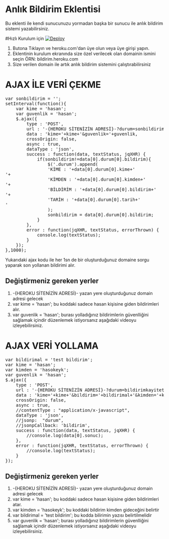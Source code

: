# Anlık Bildirim Eklentisi
Bu eklenti ile kendi sunucunuzu yormadan başka bir sunucu ile anlık bildirim sistemi yazabilirsiniz.

#Hızlı Kurulum için
[![Deploy](https://www.herokucdn.com/deploy/button.svg)](https://heroku.com/deploy)

1. Butona Tıklayın ve heroku.com'dan üye olun veya üye girişi yapın.
2. Eklentinin kurulum ekranında size özel verilecek olan domainin ismini seçin ÖRN: bildirim.heroku.com
3. Size verilen domain ile artık anlık bildirim sistemini çalıştırabilirsiniz

# AJAX İLE VERİ ÇEKME

<pre>
var sonbildirim = '';
setInterval(function(){
	var kime = 'hasan';
	var guvenlik = 'hasan';
	$.ajax({  
		type : 'POST',
		url : '-{HEROKU SİTENİZİN ADRESİ}-?durum=sonbildirim',  
		data : 'kime='+kime+'&guvenlik='+guvenlik,
		crossOrigin: false,
		async : true,
		dataType : 'json',
		success : function(data, textStatus, jqXHR) {
			if(sonbildirim!=data[0].durum[0].bildirim){
				$('.durum').append(
				'<span>KİME : '+data[0].durum[0].kime+'</span> <br />'+
				'<span>KİMDEN : '+data[0].durum[0].kimden+'</span> <br />'+
				'<span>BİLDİRİM : '+data[0].durum[0].bildirim+'</span> <br />'+
				'<span>TARİH : '+data[0].durum[0].tarih+'</span> <br />'
				);
				sonbildirim = data[0].durum[0].bildirim;
			}
		},
		error : function(jqXHR, textStatus, errorThrown) {  
			console.log(textStatus);  
		}  
	});
},1000);
</pre>

Yukarıdaki ajax kodu ile her 1sn de bir oluşturduğunuz domaine sorgu yaparak son yollanan bildirimi alır.

## Değiştirmeniz gereken yerler
1. -{HEROKU SİTENİZİN ADRESİ}- yazan yere oluşturduğunuz domain adresi gelecek
2. var kime = 'hasan'; bu koddaki sadece hasan kişisine giden bildirimleri alır.
3. var guvenlik = 'hasan'; burası yolladığınız bildirimlerin güvenlliğini sağlamak içindir düzenlemek istiyorsanız aşağıdaki videoyu izleyebilirsiniz.

# AJAX VERİ YOLLAMA

<pre>
var bildirimal = 'test bildirim';
var kime = 'hasan';
var kimden = 'hasokeyk';
var guvenlik = 'hasan';
$.ajax({  
	type : 'POST',  
	url : '-{HEROKU SİTENİZİN ADRESİ}-?durum=bildirimkayitet',  
	data : 'kime='+kime+'&bildirim='+bildirimal+'&kimden='+kimden+'&guvenlik='+guvenlik,
	crossOrigin: false,
	async : true,  
	//contentType : "application/x-javascript",  
	dataType : 'json',
	//jsonp:  "durum",  
	//jsonpCallback: 'bildirim',  
	success : function(data, textStatus, jqXHR) {
		//console.log(data[0].sonuc);
	},
	error : function(jqXHR, textStatus, errorThrown) {  
		//console.log(textStatus);  
	}  
});
</pre>

## Değiştirmeniz gereken yerler
1. -{HEROKU SİTENİZİN ADRESİ}- yazan yere oluşturduğunuz domain adresi gelecek
2. var kime = 'hasan'; bu koddaki sadece hasan kişisine giden bildirimleri atar.
3. var kimden = 'hasokeyk'; bu koddaki bildirim kimden gideceğini belirtir
4. var bildirimal = 'test bildirim'; bu kodda bilirimin yazısı belirtilmelidir
5. var guvenlik = 'hasan'; burası yolladığınız bildirimlerin güvenlliğini sağlamak içindir düzenlemek istiyorsanız aşağıdaki videoyu izleyebilirsiniz.
